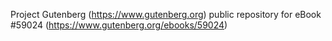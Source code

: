 Project Gutenberg (https://www.gutenberg.org) public repository for
eBook #59024 (https://www.gutenberg.org/ebooks/59024)
